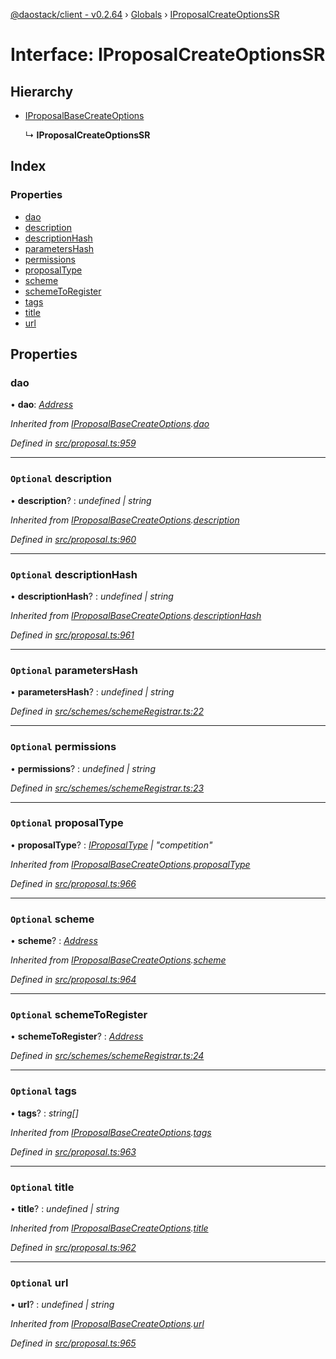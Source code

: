 [@daostack/client - v0.2.64](../README.md) › [Globals](../globals.md) › [IProposalCreateOptionsSR](iproposalcreateoptionssr.md)

# Interface: IProposalCreateOptionsSR

## Hierarchy

* [IProposalBaseCreateOptions](iproposalbasecreateoptions.md)

  ↳ **IProposalCreateOptionsSR**

## Index

### Properties

* [dao](iproposalcreateoptionssr.md#dao)
* [description](iproposalcreateoptionssr.md#optional-description)
* [descriptionHash](iproposalcreateoptionssr.md#optional-descriptionhash)
* [parametersHash](iproposalcreateoptionssr.md#optional-parametershash)
* [permissions](iproposalcreateoptionssr.md#optional-permissions)
* [proposalType](iproposalcreateoptionssr.md#optional-proposaltype)
* [scheme](iproposalcreateoptionssr.md#optional-scheme)
* [schemeToRegister](iproposalcreateoptionssr.md#optional-schemetoregister)
* [tags](iproposalcreateoptionssr.md#optional-tags)
* [title](iproposalcreateoptionssr.md#optional-title)
* [url](iproposalcreateoptionssr.md#optional-url)

## Properties

###  dao

• **dao**: *[Address](../globals.md#address)*

*Inherited from [IProposalBaseCreateOptions](iproposalbasecreateoptions.md).[dao](iproposalbasecreateoptions.md#dao)*

*Defined in [src/proposal.ts:959](https://github.com/dorgtech/client/blob/19b4373/src/proposal.ts#L959)*

___

### `Optional` description

• **description**? : *undefined | string*

*Inherited from [IProposalBaseCreateOptions](iproposalbasecreateoptions.md).[description](iproposalbasecreateoptions.md#optional-description)*

*Defined in [src/proposal.ts:960](https://github.com/dorgtech/client/blob/19b4373/src/proposal.ts#L960)*

___

### `Optional` descriptionHash

• **descriptionHash**? : *undefined | string*

*Inherited from [IProposalBaseCreateOptions](iproposalbasecreateoptions.md).[descriptionHash](iproposalbasecreateoptions.md#optional-descriptionhash)*

*Defined in [src/proposal.ts:961](https://github.com/dorgtech/client/blob/19b4373/src/proposal.ts#L961)*

___

### `Optional` parametersHash

• **parametersHash**? : *undefined | string*

*Defined in [src/schemes/schemeRegistrar.ts:22](https://github.com/dorgtech/client/blob/19b4373/src/schemes/schemeRegistrar.ts#L22)*

___

### `Optional` permissions

• **permissions**? : *undefined | string*

*Defined in [src/schemes/schemeRegistrar.ts:23](https://github.com/dorgtech/client/blob/19b4373/src/schemes/schemeRegistrar.ts#L23)*

___

### `Optional` proposalType

• **proposalType**? : *[IProposalType](../globals.md#const-iproposaltype) | "competition"*

*Inherited from [IProposalBaseCreateOptions](iproposalbasecreateoptions.md).[proposalType](iproposalbasecreateoptions.md#optional-proposaltype)*

*Defined in [src/proposal.ts:966](https://github.com/dorgtech/client/blob/19b4373/src/proposal.ts#L966)*

___

### `Optional` scheme

• **scheme**? : *[Address](../globals.md#address)*

*Inherited from [IProposalBaseCreateOptions](iproposalbasecreateoptions.md).[scheme](iproposalbasecreateoptions.md#optional-scheme)*

*Defined in [src/proposal.ts:964](https://github.com/dorgtech/client/blob/19b4373/src/proposal.ts#L964)*

___

### `Optional` schemeToRegister

• **schemeToRegister**? : *[Address](../globals.md#address)*

*Defined in [src/schemes/schemeRegistrar.ts:24](https://github.com/dorgtech/client/blob/19b4373/src/schemes/schemeRegistrar.ts#L24)*

___

### `Optional` tags

• **tags**? : *string[]*

*Inherited from [IProposalBaseCreateOptions](iproposalbasecreateoptions.md).[tags](iproposalbasecreateoptions.md#optional-tags)*

*Defined in [src/proposal.ts:963](https://github.com/dorgtech/client/blob/19b4373/src/proposal.ts#L963)*

___

### `Optional` title

• **title**? : *undefined | string*

*Inherited from [IProposalBaseCreateOptions](iproposalbasecreateoptions.md).[title](iproposalbasecreateoptions.md#optional-title)*

*Defined in [src/proposal.ts:962](https://github.com/dorgtech/client/blob/19b4373/src/proposal.ts#L962)*

___

### `Optional` url

• **url**? : *undefined | string*

*Inherited from [IProposalBaseCreateOptions](iproposalbasecreateoptions.md).[url](iproposalbasecreateoptions.md#optional-url)*

*Defined in [src/proposal.ts:965](https://github.com/dorgtech/client/blob/19b4373/src/proposal.ts#L965)*
